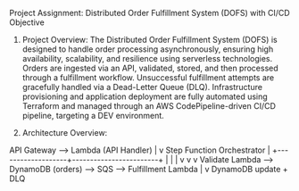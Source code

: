 Project Assignment: Distributed Order Fulfillment System (DOFS) with CI/CD Objective

1. Project Overview:
                The Distributed Order Fulfillment System (DOFS) is designed to handle order processing asynchronously, ensuring high availability, scalability, and resilience using serverless technologies. Orders are ingested via an API, validated, stored, and then processed through a fulfillment workflow. Unsuccessful fulfillment attempts are gracefully handled via a Dead-Letter Queue (DLQ). Infrastructure provisioning and application deployment are fully automated using Terraform and managed through an AWS CodePipeline-driven CI/CD pipeline, targeting a DEV environment.
   
2. Architecture Overview:

API Gateway --> Lambda (API Handler)
  |
  v
Step Function Orchestrator
  |
  +-------------------+------------------------+
  |                   |                        |
  v                   v                        v
Validate Lambda --> DynamoDB (orders) --> SQS --> Fulfillment Lambda
  |
  v
DynamoDB update + DLQ
